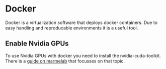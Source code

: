 # Docker

Docker is a virtualization software that deploys docker containers.
Due to easy handling and reproducable environments it is a useful tool.

## Enable Nvidia GPUs

To use Nvidia GPUs with docker you need to install the nvidia-cuda-toolkit.
There is a [guide on marmelab](https://marmelab.com/blog/2018/03/21/using-nvidia-gpu-within-docker-container.html) that focusses on that topic.

